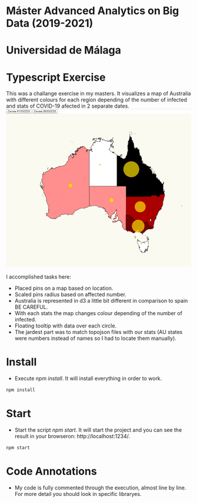 # Máster Advanced Analytics on Big Data (2019-2021)
# Universidad de Málaga

# Typescript Exercise 

This was a challange exercise in my masters. It visualizes a map of Australia with different colours for each region depending of the number of infected and stats of COVID-19 afected in 2 separate dates.
![map affected coronavirus](./content/chart.png "affected coronavirus")


I accomplished tasks here:

- Placed pins on a map based on location.
- Scaled pins radius based on affected number.
- Australia is represented in d3 a little bit different in comparison to spain BE CAREFUL.
- With each stats the map changes colour depending of the number of infected.
- Floating tooltip with data over each circle.
- The jardest part was to match topojson files with our stats (AU states were numbers instead of names so I had to locate them manually).

# Install

- Execute _npm install_. It will install everything in order to work.

```bash
npm install
```

# Start

- Start the script _npm start_. It will start the project and you can see the result in your browseron: http://localhost:1234/.

```bash
npm start
```

# Code Annotations

- My code is fully commented through the execution, almost line by line. For more detail you should look in specific libraryes.


